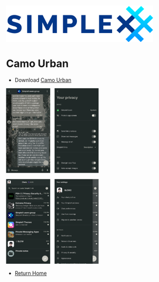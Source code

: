 <img src="../resources/logo-light.png">

# Camo Urban

* Download [Camo Urban](./themes/SxC_camoUrban.theme)

<img src="../screenshots/SxC_camoUrban01.jpg" width="120">&nbsp;&nbsp;&nbsp;<img src="../screenshots/SxC_camoUrban02.jpg" width="120">

<img src="../screenshots/SxC_camoUrban03.jpg" width="120">&nbsp;&nbsp;&nbsp;<img src="../screenshots/SxC_camoUrban04.jpg" width="120">

* [Return Home](../README.md)
